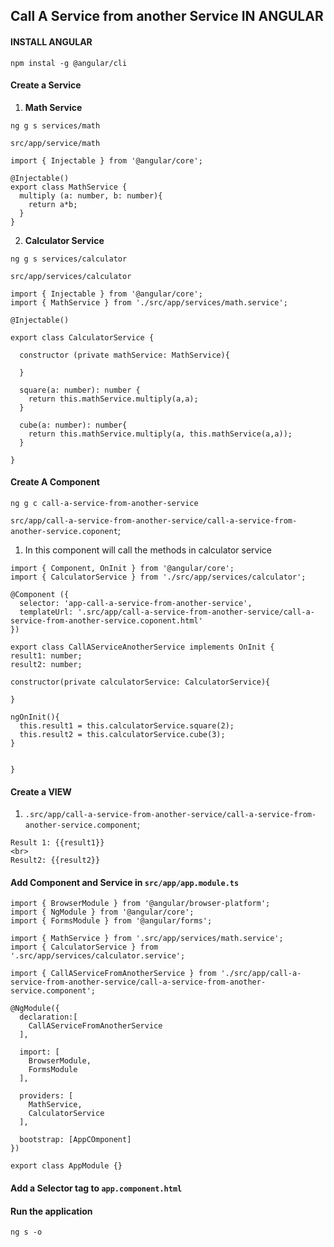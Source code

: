 ## Call A Service from another Service IN ANGULAR

#### INSTALL ANGULAR

`npm instal -g @angular/cli`

#### Create a **Service**

1.  **Math Service**

`ng g s services/math`

`src/app/service/math`

```
import { Injectable } from '@angular/core';

@Injectable()
export class MathService {
  multiply (a: number, b: number){
    return a*b;
  }
}
```

2.  **Calculator Service**

`ng g s services/calculator`

`src/app/services/calculator`

```
import { Injectable } from '@angular/core';
import { MathService } from './src/app/services/math.service';

@Injectable()

export class CalculatorService {

  constructor (private mathService: MathService){

  }

  square(a: number): number {
    return this.mathService.multiply(a,a);
  }

  cube(a: number): number{
    return this.mathService.multiply(a, this.mathService(a,a));
  }

}
```

#### Create A Component

`ng g c call-a-service-from-another-service`

`src/app/call-a-service-from-another-service/call-a-service-from-another-service.coponent`;

1.  In this component will call the methods in calculator service

```
import { Component, OnInit } from '@angular/core';
import { CalculatorService } from './src/app/services/calculator';

@Component ({
  selector: 'app-call-a-service-from-another-service',
  templateUrl: '.src/app/call-a-service-from-another-service/call-a-service-from-another-service.coponent.html'
})

export class CallAServiceAnotherService implements OnInit {
result1: number;
result2: number;

constructor(private calculatorService: CalculatorService){

}

ngOnInit(){
  this.result1 = this.calculatorService.square(2);
  this.result2 = this.calculatorService.cube(3);
}


}
```

#### Create a VIEW

1.  `.src/app/call-a-service-from-another-service/call-a-service-from-another-service.component`;
   
```
Result 1: {{result1}}
<br>
Result2: {{result2}}
```

#### Add **Component** and **Service** in `src/app/app.module.ts`

```
import { BrowserModule } from '@angular/browser-platform';
import { NgModule } from '@angular/core';
import { FormsModule } from '@angular/forms';

import { MathService } from '.src/app/services/math.service';
import { CalculatorService } from '.src/app/services/calculator.service';

import { CallAServiceFromAnotherService } from './src/app/call-a-service-from-another-service/call-a-service-from-another-service.component';

@NgModule({
  declaration:[
    CallAServiceFromAnotherService
  ],

  import: [
    BrowserModule,
    FormsModule
  ],

  providers: [
    MathService,
    CalculatorService
  ],

  bootstrap: [AppCOmponent]
})

export class AppModule {}

```

#### Add a Selector tag to `app.component.html`

#### Run the application 

`ng s -o`
